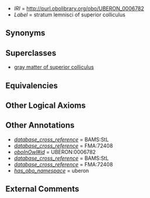  * *IRI* = http://purl.obolibrary.org/obo/UBERON_0006782
 * *Label* = stratum lemnisci of superior colliculus

## Synonyms


## Superclasses

 * [gray matter of superior colliculus](../../UBERON/85/UBERON_0006785.md)

## Equivalencies


## Other Logical Axioms


## Other Annotations

 * *[database_cross_reference](../../ef/oboInOwl#hasDbXref.md)* = BAMS:StL
 * *[database_cross_reference](../../ef/oboInOwl#hasDbXref.md)* = FMA:72408
 * *[oboInOwl#id](../../id/oboInOwl#id.md)* = UBERON:0006782
 * *[database_cross_reference](../../ef/oboInOwl#hasDbXref.md)* = BAMS:StL
 * *[database_cross_reference](../../ef/oboInOwl#hasDbXref.md)* = FMA:72408
 * *[has_obo_namespace](../../ce/oboInOwl#hasOBONamespace.md)* = uberon

## External Comments

